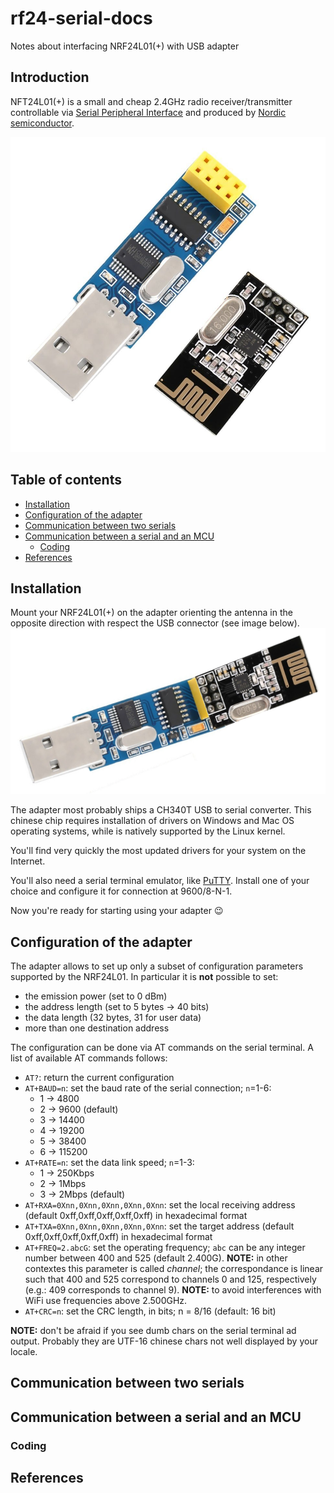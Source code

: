 # rf24-serial-docs
Notes about interfacing NRF24L01(+) with USB adapter

## Introduction

NFT24L01(+) is a small and cheap 2.4GHz radio receiver/transmitter
controllable via [Serial Peripheral Interface](https://en.wikipedia.org/wiki/Serial_Peripheral_Interface_Bus) and produced by
[Nordic semiconductor](http://www.nordicsemi.com/eng/Products/2.4GHz-RF/nRF24L01).

![NFR24L01 and USB adapter](/images/adapter.jpg)

## Table of contents

  * [Installation](#installation)
  * [Configuration of the adapter](#configuration-of-the-adapter)
  * [Communication between two serials](#communication-between-two-serials)
  * [Communication between a serial and an MCU](#communication-between-a-serial-and-an-mcu)
    * [Coding](#coding)
  * [References](#references)

## Installation
Mount your NRF24L01(+) on the adapter orienting the antenna in the
opposite direction with respect the USB connector (see image below).
![How to mount the NFR24L01 on USB adapter](/images/how_to_mount.jpg)

The adapter most probably ships a CH340T USB to serial converter. This
chinese chip requires installation of drivers on Windows and Mac OS
operating systems, while is natively supported by the Linux kernel.

You'll find very quickly the most updated drivers for your system on the
Internet.

You'll also need a serial terminal emulator, like
[PuTTY](http://www.putty.org/). Install one of your choice and configure
it for connection at 9600/8-N-1.

Now you're ready for starting using your adapter :wink:

## Configuration of the adapter
The adapter allows to set up only a subset of configuration parameters
supported by the NRF24L01. In particular it is **not** possible to set:

  * the emission power (set to 0 dBm)
  * the address length (set to 5 bytes -> 40 bits)
  * the data length (32 bytes, 31 for user data)
  * more than one destination address

The configuration can be done via AT commands on the serial terminal.
A list of available AT commands follows:

  * `AT?`: return the current configuration
  * `AT+BAUD=n`: set the baud rate of the serial connection; `n`=1-6:
    * 1 -> 4800
    * 2 -> 9600 (default)
    * 3 -> 14400
    * 4 -> 19200
    * 5 -> 38400
    * 6 -> 115200
  * `AT+RATE=n`: set the data link speed; `n`=1-3:
    * 1 -> 250Kbps
    * 2 -> 1Mbps
    * 3 -> 2Mbps (default)
  * `AT+RXA=0Xnn,0Xnn,0Xnn,0Xnn,0Xnn`: set the local receiving address (default 0xff,0xff,0xff,0xff,0xff) in hexadecimal format
  * `AT+TXA=0Xnn,0Xnn,0Xnn,0Xnn,0Xnn`: set the target address (default 0xff,0xff,0xff,0xff,0xff) in hexadecimal format
  * `AT+FREQ=2.abcG`: set the operating frequency; `abc` can be any integer number between 400 and 525 (default 2.400G). **NOTE:** in other contextes this parameter is called *channel*; the correspondance is linear such that 400 and 525 correspond to channels 0 and 125, respectively (e.g.: 409 corresponds to channel 9). **NOTE:** to avoid interferences with WiFi use frequencies above 2.500GHz.
  * `AT+CRC=n`: set the CRC length, in bits; n = 8/16 (default: 16 bit)

**NOTE:** don't be afraid if you see dumb chars on the serial terminal ad
output. Probably they are UTF-16 chinese chars not well displayed by your
locale.

## Communication between two serials

## Communication between a serial and an MCU

### Coding

## References

